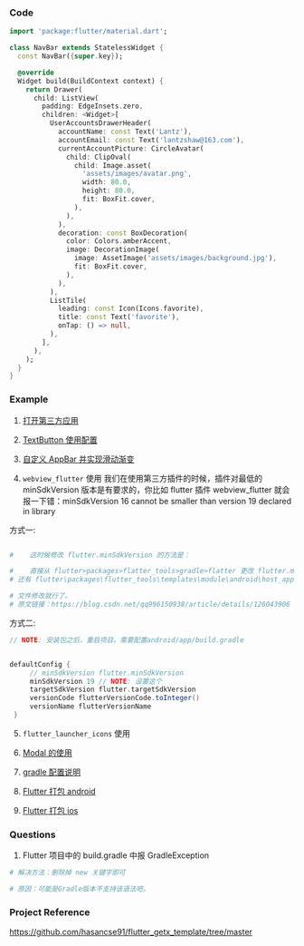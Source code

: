 ### Code

```dart
import 'package:flutter/material.dart';

class NavBar extends StatelessWidget {
  const NavBar({super.key});

  @override
  Widget build(BuildContext context) {
    return Drawer(
      child: ListView(
        padding: EdgeInsets.zero,
        children: <Widget>[
          UserAccountsDrawerHeader(
            accountName: const Text('Lantz'),
            accountEmail: const Text('lantzshaw@163.com'),
            currentAccountPicture: CircleAvatar(
              child: ClipOval(
                child: Image.asset(
                  'assets/images/avatar.png',
                  width: 80.0,
                  height: 80.0,
                  fit: BoxFit.cover,
                ),
              ),
            ),
            decoration: const BoxDecoration(
              color: Colors.amberAccent,
              image: DecorationImage(
                image: AssetImage('assets/images/background.jpg'),
                fit: BoxFit.cover,
              ),
            ),
          ),
          ListTile(
            leading: const Icon(Icons.favorite),
            title: const Text('favorite'),
            onTap: () => null,
          ),
        ],
      ),
    );
  }
}
```

### Example

1. [打开第三方应用](https://blog.csdn.net/nicepainkiller/article/details/121303253#:~:text=Flutter%20%E6%89%93%E5%BC%80%E5%A4%96%E9%83%A8%E7%AC%AC%E4%B8%89%E6%96%B9%E5%BA%94%E7%94%A8%201%20https%3A%20%2F%2F%20pub.flutter-io.cn%20%2F%20packages,sd%20k%3A%20flutter%206%20url%20_launcher%3A%20%5E%206.0.10)

2. [TextButton 使用配置](https://blog.csdn.net/zl18603543572/article/details/109545733)

3. [自定义 AppBar 并实现滑动渐变](https://blog.csdn.net/u013600907/article/details/101456290)

4. `webview_flutter` 使用
   我们在使用第三方插件的时候，插件对最低的 minSdkVersion 版本是有要求的，你比如 flutter 插件 webview_flutter 就会报一下错：minSdkVersion 16 cannot be smaller than version 19 declared in library

方式一:

```sh

#    这时候修改 flutter.minSdkVersion 的方法是：

#    直接从 flutter>packages>flatter_tools>gradle>flatter 更改 flutter.minSdkVersion 和 flutter.targetSdkVersion。
# 还有 flutter\packages\flutter_tools\templates\module\android\host_app_common\app.tmpl\build.gradle.tmpl

# 文件修改就行了。
# 原文链接：https://blog.csdn.net/qq996150938/article/details/126043906

```

方式二:

```gradle
// NOTE: 安装包之后，重启项目，需要配置android/app/build.gradle


defaultConfig {
     // minSdkVersion flutter.minSdkVersion
     minSdkVersion 19 // NOTE: 设置这个
     targetSdkVersion flutter.targetSdkVersion
     versionCode flutterVersionCode.toInteger()
     versionName flutterVersionName
 }

```

5. `flutter_launcher_icons` 使用

6. [Modal 的使用](https://www.educative.io/answers/how-to-use-modal-in-flutter)

7. [gradle 配置说明](https://juejin.cn/post/7160337743552675847)

8. [Flutter 打包 android](https://juejin.cn/post/7207078219215929402)

9. [Flutter 打包 ios](https://juejin.cn/post/7209653045310210108)

### Questions

1. Flutter 项目中的 build.gradle 中报 GradleException

```sh
# 解决方法：删除掉 new 关键字即可

# 原因：可能是Gradle版本不支持该语法吧。
```

### Project Reference

https://github.com/hasancse91/flutter_getx_template/tree/master
